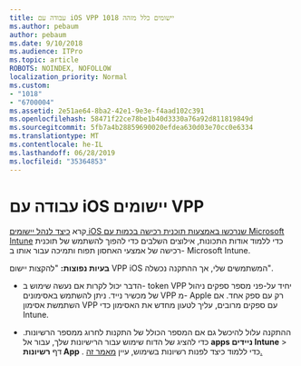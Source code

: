 ```yaml
---
title: עבודה עם iOS VPP יישומים כלל מזהה 1018
ms.author: pebaum
author: pebaum
ms.date: 9/10/2018
ms.audience: ITPro
ms.topic: article
ROBOTS: NOINDEX, NOFOLLOW
localization_priority: Normal
ms.custom:
- "1018"
- "6700004"
ms.assetid: 2e51ae64-8ba2-42e1-9e3e-f4aad102c391
ms.openlocfilehash: 58471f22ce78be1b40d3330a76a92d811819849d
ms.sourcegitcommit: 5fb7a4b28859690020efdea630d03e70cc0e6334
ms.translationtype: MT
ms.contentlocale: he-IL
ms.lasthandoff: 06/28/2019
ms.locfileid: "35364853"
---
```

# <a name="working-with-ios-vpp-applications"></a>עבודה עם iOS יישומים VPP

קרא [כיצד לנהל יישומים iOS שנרכשו באמצעות תוכנית רכישה בכמות עם Microsoft Intune](https://docs.microsoft.com/intune/vpp-apps-ios) כדי ללמוד אודות התכונות, אילוצים השלבים כדי להפוך להשתמש של תוכנית רכישה של אמצעי האחסון תפוח ותמיכה עבור אותו ב- Microsoft Intune.
  
 **בעיות נפוצות:** "להקצות יישום VPP iOS המשתמשים שלי, אך ההתקנה נכשלה".
  
- הדבר יכול לקרות אם נעשה שימוש ב- token VPP יחיד על-פני מספר ספקים ניהול של מכשיר נייד. ניתן להשתמש באסימונים VPP מ- Apple רק עם ספק אחד. אם השתמשת אסימון VPP עם ספקים מרובים, עליך לטעון מחדש את האסימון כדי Intune.

- ההתקנה עלול להיכשל גם אם המספר הכולל של התקנות לחרוג ממספר הרשיונות. כדי להציג של הדוח שימוש עבור הרישיונות שלך, עבור אל **apps ניידים Intune** \> דף **רשיונות App** . כדי ללמוד כיצד לפנות רשיונות בשימוש, עיין [מאמר זה.](https://docs.microsoft.com/intune/vpp-apps-ios#revoking-app-licenses-and-deleting-tokens)
